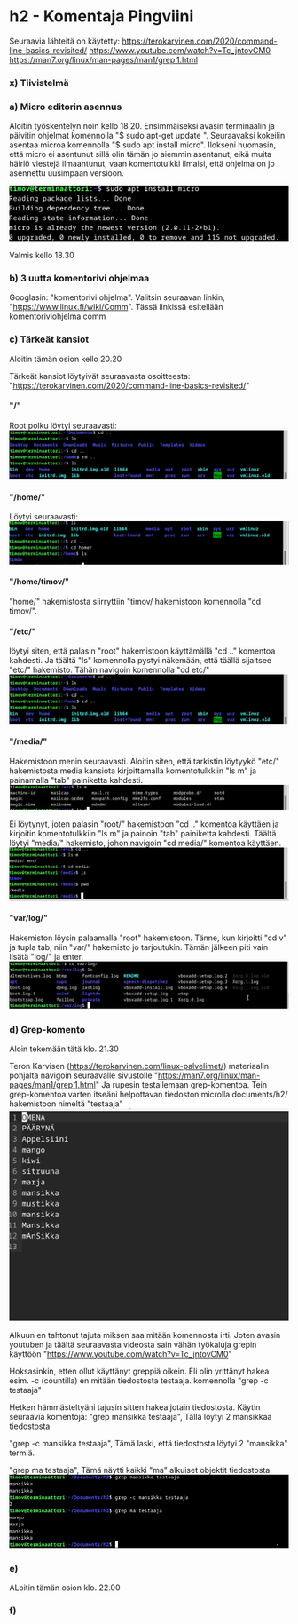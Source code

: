 # h2 - Komentaja Pingviini
Seuraavia lähteitä on käytetty:
https://terokarvinen.com/2020/command-line-basics-revisited/
https://www.youtube.com/watch?v=Tc_jntovCM0
https://man7.org/linux/man-pages/man1/grep.1.html

### x) Tiivistelmä

### a) Micro editorin asennus

Aloitin työskentelyn noin kello 18.20. Ensimmäiseksi avasin terminaalin ja päivitin ohjelmat komennolla "$ sudo apt-get update
". Seuraavaksi kokeilin asentaa microa komennolla "$ sudo apt install micro". Ilokseni huomasin, että micro ei asentunut sillä olin tämän jo aiemmin asentanut, eikä muita häiriö viestejä ilmaantunut, vaan komentotulkki ilmaisi, että ohjelma on jo asennettu uusimpaan versioon.

![a](images/micro.png)

Valmis kello 18.30

### b) 3 uutta komentorivi ohjelmaa

Googlasin: "komentorivi ohjelma". Valitsin seuraavan linkin, "https://www.linux.fi/wiki/Comm". Tässä linkissä esitellään komentoriviohjelma comm

### c) Tärkeät kansiot

Aloitin tämän osion kello 20.20

Tärkeät kansiot löytyivät seuraavasta osoitteesta: "https://terokarvinen.com/2020/command-line-basics-revisited/"

#### "/" 
Root polku löytyi seuraavasti:
![c](images/root.png)

#### "/home/" 
Löytyi seuraavasti:
![c](images/home.png)

#### "/home/timov/" 
"home/" hakemistosta siirryttiin "timov/ hakemistoon komennolla "cd timov/". 

#### "/etc/" 
löytyi siten, että palasin "root" hakemistoon käyttämällä "cd .." komentoa kahdesti. Ja täältä "ls" komennolla pystyi näkemään, että täällä sijaitsee "etc/" hakemisto. Tähän navigoin komennolla "cd etc/"
![root](images/root.png)

#### "/media/" 
Hakemistoon menin seuraavasti. Aloitin siten, että tarkistin löytyykö "etc/" hakemistosta media kansiota kirjoittamalla komentotulkkiin "ls m" ja painamalla "tab" painiketta kahdesti.
![search](images/searching.png)

Ei löytynyt, joten palasin "root/" hakemistoon "cd .." komentoa käyttäen ja kirjoitin komentotulkkiin "ls m" ja painoin "tab" painiketta kahdesti. Täältä löytyi "media/" hakemisto, johon navigoin "cd media/" komentoa käyttäen.
![media](images/media.png)

#### "var/log/"
Hakemiston löysin palaamalla "root" hakemistoon. Tänne, kun kirjoitti "cd v" ja tupla tab, niin "var/" hakemisto jo tarjoutukin. Tämän jälkeen piti vain lisätä "log/" ja enter.
![varlog](images/var_log2.png)

### d) Grep-komento
Aloin tekemään tätä klo. 21.30

Teron Karvisen (https://terokarvinen.com/linux-palvelimet/) materiaalin pohjalta navigoin seuraavalle sivustolle "https://man7.org/linux/man-pages/man1/grep.1.html" Ja rupesin testailemaan grep-komentoa.
Tein grep-komentoa varten itseäni helpottavan tiedoston microlla documents/h2/ hakemistoon nimeltä "testaaja"
![testaaja](images/testaaja.png)

Alkuun en tahtonut tajuta miksen saa mitään komennosta irti. Joten avasin youtuben ja täältä seuraavasta videosta sain vähän työkaluja grepin käyttöön "https://www.youtube.com/watch?v=Tc_jntovCM0"

Hoksasinkin, etten ollut käyttänyt greppiä oikein. Eli olin yrittänyt hakea esim. -c (countilla) en mitään tiedostosta testaaja. komennolla "grep -c testaaja"

Hetken hämmästeltyäni tajusin sitten hakea jotain tiedostosta.
Käytin seuraavia komentoja:
"grep mansikka testaaja", Tällä löytyi 2 mansikkaa tiedostosta

"grep -c mansikka testaaja", Tämä laski, että tiedostosta löytyi 2 "mansikka" termiä.

"grep ma testaaja", Tämä näytti kaikki "ma" alkuiset objektit tiedostosta.
![grep](images/grep.png)

### e)
ALoitin tämän osion klo. 22.00

### f)

